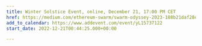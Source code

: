 ```yaml
---
title: Winter Solstice Event, online, December 21, 17:00 PM CET
href: https://medium.com/ethereum-swarm/swarm-odyssey-2023-188b21daf28e
add_to_calendar: https://www.addevent.com/event/yL15737122
start_date: 2022-12-21T00:44:25.000+00:00

---
```

